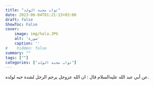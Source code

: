 ```yaml
---
title: "ثواب محبة الولد"
date: 2023-06-04T01:21:13+03:00
draft: false
ShowToc: False
cover:
    image: img/hala.JPG
    alt: 'صورة'
    caption: ''
#    hidden: false
summary: ""
tags: [""]
categories: ["ثواب محبة الولد"]
---
```

عن أبي عبد الله عليه‌السلام قال : ان الله عزوجل
يرحم الرجل لشدة حبه لولده.
